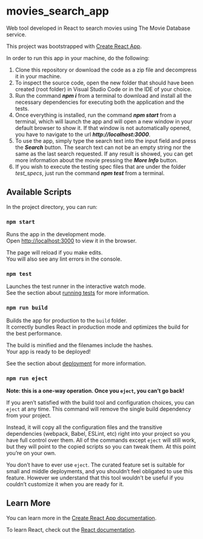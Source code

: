 # movies_search_app
Web tool developed in React to search movies using The Movie Database service.

This project was bootstrapped with [Create React App](https://github.com/facebook/create-react-app).

In order to run this app in your machine, do the following:

1. Clone this repository or download the code as a zip file and decompress it in your machine.
2. To inspect the source code, open the new folder that should have been created (root folder) in Visual Studio Code or in the IDE of your choice.
3. Run the command **_npm i_** from a terminal to download and install all the necessary dependencies for executing both the application and the tests.
4. Once everything is installed, run the command **_npm start_** from a terminal, which will launch the app and will open a new window in your default browser to show it. If that window is not automatically opened, you have to navigate to the url **_http://localhost:3000_**.
5. To use the app, simply type the search text into the input field and press the **_Search_** button. The search text can not be an empty string nor the same as the last search requested. If any result is showed, you can get more information about the movie pressing the **_More Info_** button.
6. If you wish to execute the testing spec files that are under the folder _test\_specs_, just run the command **_npm test_** from a terminal.

## Available Scripts

In the project directory, you can run:

### `npm start`

Runs the app in the development mode.<br />
Open [http://localhost:3000](http://localhost:3000) to view it in the browser.

The page will reload if you make edits.<br />
You will also see any lint errors in the console.

### `npm test`

Launches the test runner in the interactive watch mode.<br />
See the section about [running tests](https://facebook.github.io/create-react-app/docs/running-tests) for more information.

### `npm run build`

Builds the app for production to the `build` folder.<br />
It correctly bundles React in production mode and optimizes the build for the best performance.

The build is minified and the filenames include the hashes.<br />
Your app is ready to be deployed!

See the section about [deployment](https://facebook.github.io/create-react-app/docs/deployment) for more information.

### `npm run eject`

**Note: this is a one-way operation. Once you `eject`, you can’t go back!**

If you aren’t satisfied with the build tool and configuration choices, you can `eject` at any time. This command will remove the single build dependency from your project.

Instead, it will copy all the configuration files and the transitive dependencies (webpack, Babel, ESLint, etc) right into your project so you have full control over them. All of the commands except `eject` will still work, but they will point to the copied scripts so you can tweak them. At this point you’re on your own.

You don’t have to ever use `eject`. The curated feature set is suitable for small and middle deployments, and you shouldn’t feel obligated to use this feature. However we understand that this tool wouldn’t be useful if you couldn’t customize it when you are ready for it.

## Learn More

You can learn more in the [Create React App documentation](https://facebook.github.io/create-react-app/docs/getting-started).

To learn React, check out the [React documentation](https://reactjs.org/).

